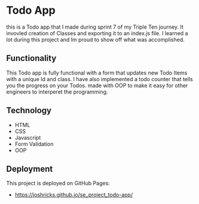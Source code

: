# Todo App

this is a Todo app that I made during sprint 7 of my Triple Ten journey. It invovled creation of Classes and exporting it to an index.js file. I learned a lot during this project and Im proud to show off what was accomplished.

## Functionality

This Todo app is fully functional with a form that updates new Todo Items with a unique Id and class. I have also implemented a todo counter that tells you the progress on your Todos. made with OOP to make it easy for other engineers to interperet the programming.

## Technology

- HTML
- CSS
- Javascript
- Form Validation
- OOP

## Deployment

This project is deployed on GitHub Pages:

- https://joshricks.github.io/se_project_todo-app/
